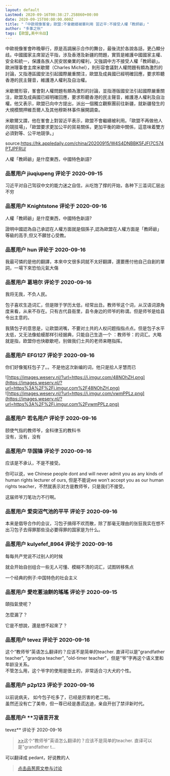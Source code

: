 ```yaml
---
layout: default
Lastmod: 2020-09-16T00:38:27.258860+00:00
date: 2020-09-15T00:00:00.000Z
title: "「中歐視像峯會」歐盟:不會繼續被華利用 習近平:不接受人權「教師爺」"
author: "多事之秋"
tags: [歐盟,美中冷战]
---
```


中歐視像峯會昨晚舉行，原是高調展示合作的舞台，最後流於各說各話，更凸顯分歧。中國國家主席習近平指，涉及香港及新疆的問題，實質是維護中國國家主權、安全和統一，保護各族人民安居樂業的權利，又強調中方不接受人權「教師爺」。歐洲理事會主席米歇爾（Charles Michel），則形容會議對人權問題有頗為激烈的討論，又指港區國安法引起國際嚴重關注，歐盟及成員國已經明確回應，要求聆聽香港的民主聲音，維護港人權利及自治權。  
  
米歇爾形容，峯會對人權問題有頗為激烈的討論，並指港版國安法引起國際嚴重關注，歐盟及成員國已經明確回應，要求聆聽香港的民主聲音，維護港人權利及自治權。他又表示，歐盟已向中方提出，派出一個獨立觀察團前往新疆，就新疆發生的大規模關押維吾爾人及其他穆斯林事件展開調查。  
  
米歇爾又謂，他在峯會上對習近平表示，歐盟不會繼續被利用。「歐盟不再做他人的競技場」，「歐盟要求更加公平的貿易關係，更加平衡的歐中關係，這意味着雙方必須對等、公平地競爭。」  
  
source:https://hk.appledaily.com/china/20200915/W4S4DNBBK5FJFI7C574PTJPFRU/  
  
人權「教師爺」是什麼東西，中國特色新語?

            
### 品葱用户 **jiuqiupeng** 评论于 2020-09-15
        
习近平对自己驾驭中文的能力迷之自信，从吃饱了撑的开始，各种下三滥词汇层出不穷
        


            
### 品葱用户 **Knightstone** 评论于 2020-09-16
        
人權「教師爺」是什麼東西，中國特色新語?  
  
證明中國認為自己承認在人權方面就是個孫子,認為歐盟在人權方面是「教師爺」  
等級的高手,但又不願甘心受教。
        


            
### 品葱用户 **hun** 评论于 2020-09-16
        
我最可憐的是他的翻譯，本來中文很多詞就不太好翻譯，還要應付他自己自創的單詞，一場下來恐怕元氣大傷
        


            
### 品葱用户 **葛培尔** 评论于 2020-09-16
        
我将无我，不负人民。  
  
包子喜欢生造词汇，但是限于学历太低，经常出丑。教师爷这个词，从汉语词源角度来看，从来不存在。只有古代县衙里，县令身边的师爷的称谓。但是师爷是给县令出主意的。  
  
我猜包子的意思是，让欧盟闭嘴，不要对土共的人权问题指指点点。但是包子水平太低，又无法像蛤蟆那样引经据典，只能自己生造一个 ：教师爷：的词汇。大略就是指，欧盟你也快歇歇吧，别做我们土共的老师来瞎指挥。
        


            
### 品葱用户 **EFG127** 评论于 2020-09-16
        
你们好像冤枉包子了。。不是他这次新编的词，他只是拾人牙慧而已  
  
![https://images.weserv.nl/?url=https://i.imgur.com/48NOhZH.png](https://images.weserv.nl/?url=https%3A%2F%2Fi.imgur.com%2F48NOhZH.png)  
![https://images.weserv.nl/?url=https://i.imgur.com/vwmPPLz.png](https://images.weserv.nl/?url=https%3A%2F%2Fi.imgur.com%2FvwmPPLz.png)
        


            
### 品葱用户 **若名用户** 评论于 2020-09-16
        
颐使气指的教师爷，金科律玉的教科书  
没有，没有，没有
        


            
### 品葱用户 **华国锋** 评论于 2020-09-16
        
应该是不承认，不是不接受。  
  
你可以说，we Chinese people dont and will never admit you as any kinds of human rights lecturer of ours, 但是不能说we won’t accept you as our human rights teacher，不然就表示对方是教师爷，只是我们不接受。  
  
这届师爷刀笔功力不行啊。
        


            
### 品葱用户 **爱突沼气池的平平** 评论于 2020-09-16
        
本来是倡导合作的会议，习包子搞得不欢而散，除了那毫无理由的张狂我实在想不出习包子去得罪那些没必要得罪的国家是为什么。
        


            
### 品葱用户 **kulyefef_8964** 评论于 2020-09-16
        
每每共产党说不过别人的时候  
  
就会开始自创组合一些无人可懂、模糊不清的词汇，试图转移焦点  
  
一个经典的例子:中国特色的社会主义
        


            
### 品葱用户 **愛吃蔥油餅的瑤瑤** 评论于 2020-09-15
        
頤指氣使呢？  
  
怎麼漏了？  
  
它是不想說，還是想不起來了？
        


            
### 品葱用户 **tevez** 评论于 2020-09-16
        
这个“教师爷”英语怎么翻译的？应该不是简单的teacher. 直译可以是"grandfather teacher", "grandpa teacher", "old-timer teacher"，但是“爷”字再这个语义里和年龄没关系。  
不管怎么用，这个爷字的使用是很土的，非常适合刁大犬的个性。
        


            
### 品葱用户 **p2p123** 评论于 2020-09-16
        
以前说病夫， 如今包子吃多了，已经是厉害的老二啦。  
虽然还没有亡了美帝，但一尊已经是愚谎达迪，亲自开创了禁评新时代。
        


            
### 品葱用户 **习语言开发 
tevez** 评论于 2020-09-16
        
> [\>>]( "/article/item_id-497064#")这个“教师爷”英语怎么翻译的？应该不是简单的teacher. 直译可以是"grandfather t...

  
  
可以翻译成 pedant，好说教的人
        






> [点击品葱原文参与讨论](https://pincong.rocks/article/24121)


